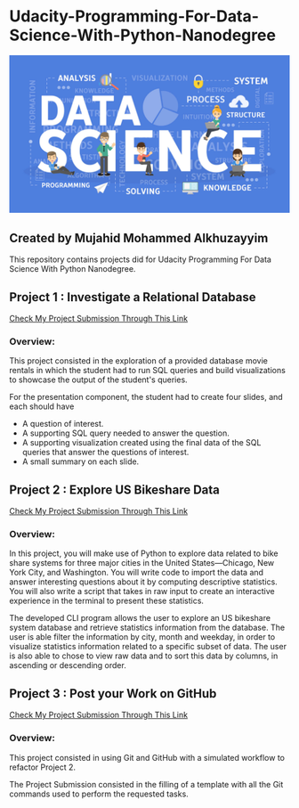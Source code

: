 # Udacity-Programming-For-Data-Science-With-Python-Nanodegree
<img src="images/DS_image.jpg" width="1000" class="center">


## Created by Mujahid Mohammed Alkhuzayyim

This repository contains projects did for Udacity Programming For Data Science With Python Nanodegree.


## Project 1 : Investigate a Relational Database
[Check My Project Submission Through This Link](https://github.com/mujahid-mohammed/Udacity-Programming-For-Data-Science-With-Python-Nanodegree/tree/main/Project_1)

### Overview:

This project consisted in the exploration of a provided database movie rentals in which the student had to run SQL queries and build visualizations to showcase the output of the student's queries. 

For the presentation component, the student had to create four slides, and each should have 
* A question of interest.
* A supporting SQL query needed to answer the question.
* A supporting visualization created using the final data of the SQL queries that answer the questions of interest.
* A small summary on each slide.


## Project 2 : Explore US Bikeshare Data
[Check My Project Submission Through This Link]()

### Overview:

In this project, you will make use of Python to explore data related to bike share systems for three major cities in the United States—Chicago, New York City, and Washington. You will write code to import the data and answer interesting questions about it by computing descriptive statistics. You will also write a script that takes in raw input to create an interactive experience in the terminal to present these statistics.

The developed CLI program allows the user to explore an US bikeshare system database and retrieve statistics information from the database. The user is able filter the information by city, month and weekday, in order to visualize statistics information related to a specific subset of data. The user is also able to chose to view raw data and to sort this data by columns, in ascending or descending order.


## Project 3 : Post your Work on GitHub
[Check My Project Submission Through This Link]()

### Overview:

This project consisted in using Git and GitHub with a simulated workflow to refactor Project 2.

The Project Submission consisted in the filling of a template with all the Git commands used to perform the requested tasks.
